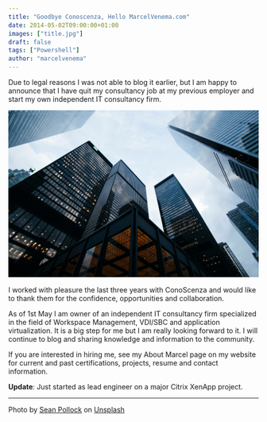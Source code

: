 ```yaml
---
title: "Goodbye Conoscenza, Hello MarcelVenema.com"
date: 2014-05-02T09:00:00+01:00
images: ["title.jpg"]
draft: false
tags: ["Powershell"]
author: "marcelvenema"
---
```


Due to legal reasons I was not able to blog it earlier, but I am happy to announce that I have quit my consultancy job at my previous employer and start my own independent IT consultancy firm.

![MarcelVenema.com](title.jpg)

I worked with pleasure the last three years with ConoScenza and would like to thank them for the confidence, opportunities and collaboration.

As of 1st May I am owner of an independent IT consultancy firm specialized in the field of Workspace Management, VDI/SBC and application virtualization. It is a big step for me but I am really looking forward to it. I will continue to blog and sharing knowledge and information to the community. 

If you are interested in hiring me, see my About Marcel page on my website for current and past certifications, projects, resume and contact information.

**Update**: Just started as lead engineer on a major Citrix XenApp project.

---
Photo by <a href="https://unsplash.com/@seanpollock?utm_content=creditCopyText&utm_medium=referral&utm_source=unsplash">Sean Pollock</a> on <a href="https://unsplash.com/photos/low-angle-photo-of-city-high-rise-buildings-during-daytime-PhYq704ffdA?utm_content=creditCopyText&utm_medium=referral&utm_source=unsplash">Unsplash</a>
  